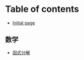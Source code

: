 # Table of contents

* [Initial page](README.md)

## 数学 <a href="#math" id="math"></a>

* [因式分解](math/polynomial-factorization.md)

